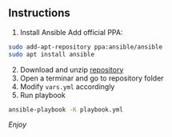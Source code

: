 Instructions
------------

1. Install Ansible
Add official PPA: 
```bash
sudo add-apt-repository ppa:ansible/ansible
sudo apt install ansible
```
2. Download and unzip [repository](https://github.com/Fahrenheit451Tecnologia/dev-pc-provision/archive/master.zip)
3. Open a terminar and go to repository folder
4. Modify `vars.yml` accordingly
4. Run playbook
```bash
ansible-playbook -K playbook.yml
```

*Enjoy*
